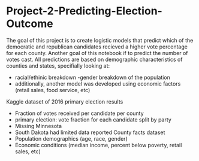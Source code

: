 # Project-2-Predicting-Election-Outcome

The goal of this project is to create logistic models that predict which of the democratic and republican candidates recieved a higher vote percentage for each county.
Another goal of this notebook if to predict the number of votes cast. 
All predictions are based on demographic characteristics of counties and states, specifially looking at:
- racial/ethinic breakdown
-gender breakdown of the population
- additionally, another model was developed using economic factors (retail sales, food service, etc)

Kaggle dataset of 2016 primary election results
- Fraction of votes received per candidate per county
- primary election: vote fraction for each candidate split by party
- Missing Minnesota
- South Dakota had limited data reported
County facts dataset
- Population demographics (age, race, gender)
- Economic conditions (median income, percent below poverty, retail sales, etc)
